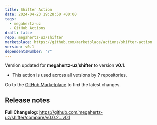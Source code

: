 ```yaml
---
title: Shifter Action
date: 2024-04-23 19:28:50 +00:00
tags:
  - megahertz-uz
  - GitHub Actions
draft: false
repo: megahertz-uz/shifter
marketplace: https://github.com/marketplace/actions/shifter-action
version: v0.1
dependentsNumber: "?"
---
```



Version updated for **megahertz-uz/shifter** to version **v0.1**.
- This action is used across all versions by **?** repositories.

Go to the [GitHub Marketplace](https://github.com/marketplace/actions/shifter-action) to find the latest changes.

## Release notes

**Full Changelog**: https://github.com/megahertz-uz/shifter/compare/v0.0.2...v0.1
